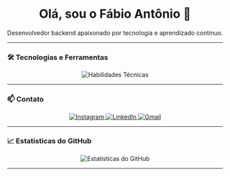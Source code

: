 <h1 align="center">Olá, sou o Fábio Antônio 👋</h1>

<p align="center">
  Desenvolvedor backend apaixonado por tecnologia e aprendizado contínuo.
</p>

---

### 🛠️ Tecnologias e Ferramentas

<p align="center">
  <img src="https://skillicons.dev/icons?i=go,postgresql,git,vscode&theme=light" alt="Habilidades Técnicas" />
</p>

---

### 📫 Contato

<p align="center">
  <a href="https://www.instagram.com/_fabio_antonio/?hl=pt" target="_blank">
    <img src="https://img.shields.io/badge/Instagram-%23E4405F.svg?&style=for-the-badge&logo=instagram&logoColor=white" alt="Instagram"/>
  </a>
  <a href="https://www.linkedin.com/in/fabioantoniio757/" target="_blank">
    <img src="https://img.shields.io/badge/LinkedIn-%230077B5.svg?&style=for-the-badge&logo=linkedin&logoColor=white" alt="LinkedIn"/>
  </a>
  <a href="mailto:fabioantonio757@gmail.com">
    <img src="https://img.shields.io/badge/Gmail-D14836?style=for-the-badge&logo=gmail&logoColor=white" alt="Gmail"/>
  </a>
</p>

---

### 📈 Estatísticas do GitHub

<p align="center">
  <img src="https://github-readme-stats.vercel.app/api?username=fabioantoniio&show_icons=true&theme=default" alt="Estatísticas do GitHub" />
</p>

---

